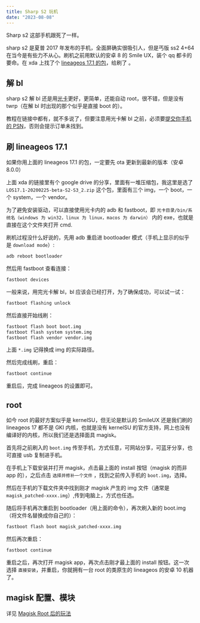```yaml
---
title: Sharp S2 玩机
date: "2023-08-08"
---
```


Sharp s2 这部手机跟死了一样。

<!--more-->

sharp s2 是夏普 2017 年发布的手机，全面屏确实很吸引人，但是丐版 ss2 4+64 在当今是有些力不从心。刷机之前用默认的安卓 8 的 Smile UX，装个 qq 都卡的要命。在 xda 上找了个 [lineageos 17.1 的包](https://forum.xda-developers.com/t/lineage-17-1-unofficial-for-fih-sat-ss2-hh1-hh6-hd1-drg.3996951/)，给刷了 。

## 解 bl
 
sharp s2 解 bl 还是用[光卡](https://forum.xda-developers.com/t/guide-how-to-use-hctsw-care-uu4-to-unlock-the-bootloader.4600037/)更好，更简单，还能自动 root，很不错，但是没有 twrp（在解 bl 时出现的那个似乎是直接 boot 的）。

教程在链接中都有，就不多说了，但要注意用光卡解 bl 之前，必须要[提交你手机的 PSN](https://hikaricalyx.com/request-bootloader-unlock/)，否则会提示订单未找到。

## 刷 lineageos 17.1

如果你用上面的 lineageos 17.1 的包，一定要先 ota 更新到最新的版本（安卓 8.0.0）

上面 xda 的链接里有个 google drive 的分享，里面有一堆压缩包，我这里是选了 `LOS17.1-20200225-beta-S2-S3_2.zip` 这个包，里面有三个 img，一个 boot，一个 system，一个 vendor。

为了避免安装驱动，可以直接使用光卡内的 adb 和 fastboot，即 `光卡目录/bin/系统名（windows 为 win32，linux 为 linux，macos 为 darwin）` 内的 exe，也就是直接在这个文件夹打开 cmd.

刷机过程没什么好说的，先用 adb 重启进 bootloader 模式（手机上显示的似乎是 `download mode`）:

```sh
adb reboot bootloader
```

然后用 fastboot 查看连接：

```sh
fastboot devices
```

一般来说，用完光卡解 bl，bl 应该会已经打开，为了确保成功，可以试一试：

```sh
fastboot flashing unlock
```

然后直接开始线刷：

```sh
fastboot flash boot boot.img
fastboot flash system system.img
fastboot flash vendor vendor.img
```

上面 `*.img` 记得换成 img 的实际路径。

然后完成线刷，重启：

```sh
fastboot continue
```

重启后，完成 lineageos 的设置即可。

## root

如今 root 的最好方案似乎是 kernelSU，但无论是默认的 SmileUX 还是我们刷的 lineageos 17 都不是 GKI 内核，也就是没有 kernelSU 的官方支持，网上也没有编译好的内核，所以我们还是选择面具 magisk。

首先将之前刷入的 `boot.img` 传至手机，方式任意，可网站分享，可蓝牙分享，也可直接 usb 复制进手机。

在手机上下载安装并打开 magisk，点击最上面的 install 按钮（magisk 的而非 app 的），之后点击 `选择并修补一个文件` ，找到之前传入手机的 `boot.img`，选择。

然后在手机的下载文件夹中找到刚才 magisk 产生的 img 文件（通常是 `magisk_patched-xxxx.img`）,传到电脑上，方式也任选。

随后将手机再次重启到 bootloader（用上面的命令），再次刷入新的 boot.img（将文件名替换成你自己的）：

```sh
fastboot flash boot magisk_patched-xxxx.img
```

然后再次重启：

```sh
fastboot continue
```

重启之后，再次打开 magisk app，再次点击刚才最上面的 install 按钮。这一次选择 `直接安装`，并重启，你就拥有一台 root 的类原生的 lineageos 的安卓 10 机器了。

## magisk 配置、模块

详见 [Magisk Root 后的玩法](/post/7e66437a2f0f/)